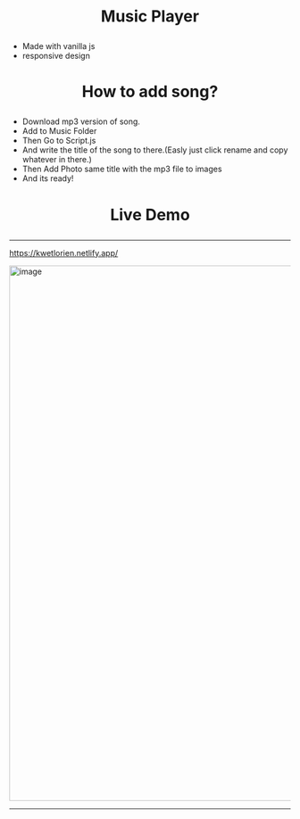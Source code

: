 # <p align="center"> Music Player </p>

- Made with vanilla js
- responsive design

# <p align="center"> How to add song?</p>
- Download mp3 version of song.
- Add to Music Folder
- Then Go to Script.js
- And write the title of the song to there.(Easly just click rename and copy whatever in there.)
- Then Add Photo same title with the mp3 file to images 
- And its ready!

# <p align="center"> Live Demo </p>
---------------------------------------------------------
https://kwetlorien.netlify.app/


<img width="960" alt="image" src="https://github.com/eljn0/GiftforFarhadMellim/assets/77200703/6f509c91-eace-4000-acb8-b0b42dbfc737">


---------------------------------------------------------
